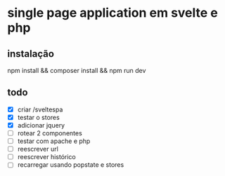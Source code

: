 # single page application em svelte e php

## instalação
npm install && composer install && npm run dev

## todo
- [x] criar /sveltespa
- [x] testar o stores
- [x] adicionar jquery
- [ ] rotear 2 componentes
- [ ] testar com apache e php
- [ ] reescrever url
- [ ] reescrever histórico
- [ ] recarregar usando popstate e stores
